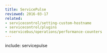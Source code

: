 ```yaml
---
title: ServicePulse
reviewed: 2016-03-17
related:
- servicecontrol/setting-custom-hostname
- servicecontrol/plugins
- nservicebus/operations/performance-counters
---
```


include: servicepulse